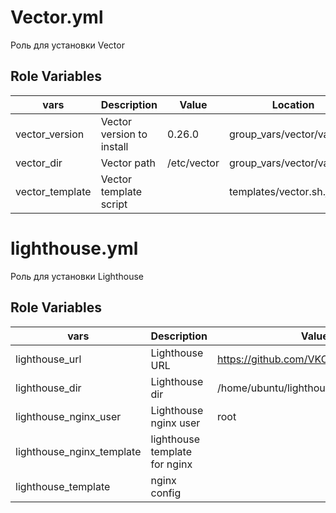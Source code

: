 Vector.yml
=========

Роль для установки Vector 

Role Variables
--------------

| vars | Description | Value | Location |
|------|------------|---|---|
| vector_version | Vector version to install | 0.26.0 | group_vars/vector/vars.yml |
| vector_dir | Vector path | /etc/vector | group_vars/vector/vars.yml |
| vector_template | Vector template script | | templates/vector.sh.j2 |

lighthouse.yml
=========

Роль для установки Lighthouse 

Role Variables
--------------

| vars | Description | Value | Location |
|------|------------|---|---|
| lighthouse_url | Lighthouse URL | https://github.com/VKCOM/lighthouse.git | group_vars/lighthouse/vars.yml |
| lighthouse_dir | Lighthouse dir | /home/ubuntu/lighthouse | group_vars/lighthouse/vars.yml |
| lighthouse_nginx_user | Lighthouse nginx user | root | group_vars/lighthouse/vars.yml |
| lighthouse_nginx_template | lighthouse template for nginx | | templates/nginx.conf.j2 |
| lighthouse_template | nginx config | | templates/lighthouse_nginx.conf.j2 |
